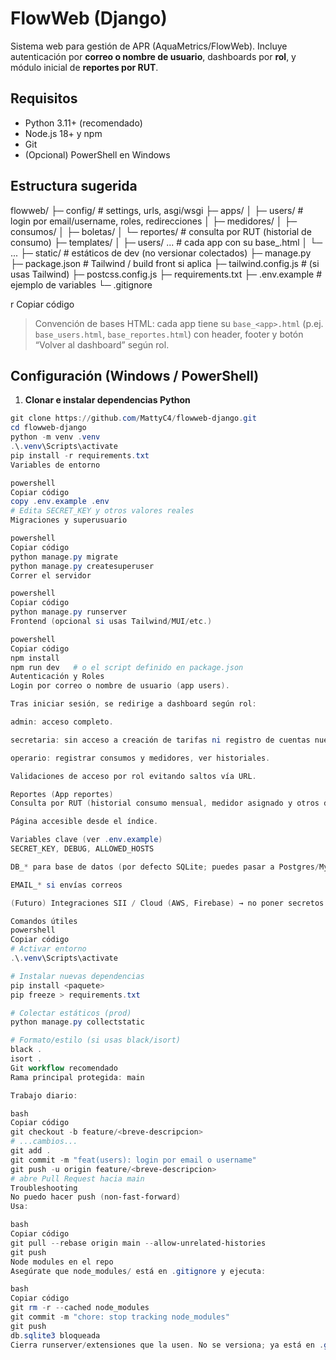 # FlowWeb (Django)

Sistema web para gestión de APR (AquaMetrics/FlowWeb). Incluye autenticación por **correo o nombre de usuario**, dashboards por **rol**, y módulo inicial de **reportes por RUT**.

## Requisitos
- Python 3.11+ (recomendado)
- Node.js 18+ y npm
- Git
- (Opcional) PowerShell en Windows

## Estructura sugerida
flowweb/
├─ config/ # settings, urls, asgi/wsgi
├─ apps/
│ ├─ users/ # login por email/username, roles, redirecciones
│ ├─ medidores/
│ ├─ consumos/
│ ├─ boletas/
│ └─ reportes/ # consulta por RUT (historial de consumo)
├─ templates/
│ ├─ users/ ... # cada app con su base_<app>.html
│ └─ ...
├─ static/ # estáticos de dev (no versionar colectados)
├─ manage.py
├─ package.json # Tailwind / build front si aplica
├─ tailwind.config.js # (si usas Tailwind)
├─ postcss.config.js
├─ requirements.txt
├─ .env.example # ejemplo de variables
└─ .gitignore

r
Copiar código

> Convención de bases HTML: cada app tiene su `base_<app>.html` (p.ej. `base_users.html`, `base_reportes.html`) con header, footer y botón “Volver al dashboard” según rol.

## Configuración (Windows / PowerShell)
1) **Clonar e instalar dependencias Python**
```powershell
git clone https://github.com/MattyC4/flowweb-django.git
cd flowweb-django
python -m venv .venv
.\.venv\Scripts\activate
pip install -r requirements.txt
Variables de entorno

powershell
Copiar código
copy .env.example .env
# Edita SECRET_KEY y otros valores reales
Migraciones y superusuario

powershell
Copiar código
python manage.py migrate
python manage.py createsuperuser
Correr el servidor

powershell
Copiar código
python manage.py runserver
Frontend (opcional si usas Tailwind/MUI/etc.)

powershell
Copiar código
npm install
npm run dev   # o el script definido en package.json
Autenticación y Roles
Login por correo o nombre de usuario (app users).

Tras iniciar sesión, se redirige a dashboard según rol:

admin: acceso completo.

secretaria: sin acceso a creación de tarifas ni registro de cuentas nuevas.

operario: registrar consumos y medidores, ver historiales.

Validaciones de acceso por rol evitando saltos vía URL.

Reportes (App reportes)
Consulta por RUT (historial consumo mensual, medidor asignado y otros datos).

Página accesible desde el índice.

Variables clave (ver .env.example)
SECRET_KEY, DEBUG, ALLOWED_HOSTS

DB_* para base de datos (por defecto SQLite; puedes pasar a Postgres/MySQL)

EMAIL_* si envías correos

(Futuro) Integraciones SII / Cloud (AWS, Firebase) → no poner secretos en el repo, solo en .env.

Comandos útiles
powershell
Copiar código
# Activar entorno
.\.venv\Scripts\activate

# Instalar nuevas dependencias
pip install <paquete>
pip freeze > requirements.txt

# Colectar estáticos (prod)
python manage.py collectstatic

# Formato/estilo (si usas black/isort)
black .
isort .
Git workflow recomendado
Rama principal protegida: main

Trabajo diario:

bash
Copiar código
git checkout -b feature/<breve-descripcion>
# ...cambios...
git add .
git commit -m "feat(users): login por email o username"
git push -u origin feature/<breve-descripcion>
# abre Pull Request hacia main
Troubleshooting
No puedo hacer push (non-fast-forward)
Usa:

bash
Copiar código
git pull --rebase origin main --allow-unrelated-histories
git push
Node modules en el repo
Asegúrate que node_modules/ está en .gitignore y ejecuta:

bash
Copiar código
git rm -r --cached node_modules
git commit -m "chore: stop tracking node_modules"
git push
db.sqlite3 bloqueada
Cierra runserver/extensiones que la usen. No se versiona; ya está en .gitignore.
